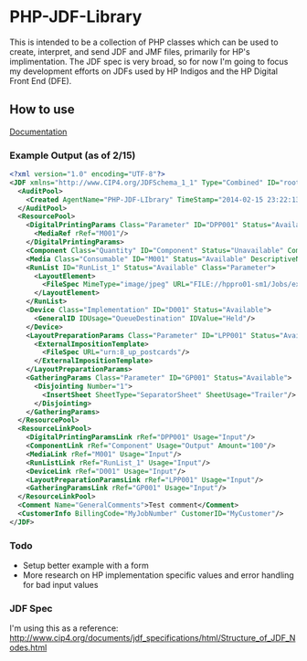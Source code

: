 # PHP-JDF-Library

This is intended to be a collection of PHP classes which can be used to create, interpret, and send JDF and JMF files, primarily for HP's implimentation. The JDF spec is very broad, so for now I'm going to focus my development efforts on JDFs used by HP Indigos and the HP Digital Front End (DFE).

## How to use
[Documentation](http://jdf.dominick.p.elu.so/)

### Example Output (as of 2/15)
```xml
<?xml version="1.0" encoding="UTF-8"?>
<JDF xmlns="http://www.CIP4.org/JDFSchema_1_1" Type="Combined" ID="rootNodeId" Status="Waiting" JobPartID="000.cdp.797" Version="1.3" Types="DigitalPrinting" DescriptiveName="MyTestJDF">
  <AuditPool>
    <Created AgentName="PHP-JDF-LIbrary" TimeStamp="2014-02-15 23:22:13"/>
  </AuditPool>
  <ResourcePool>
    <DigitalPrintingParams Class="Parameter" ID="DPP001" Status="Available">
      <MediaRef rRef="M001"/>
    </DigitalPrintingParams>
    <Component Class="Quantity" ID="Component" Status="Unavailable" ComponentType="FinalProduct"/>
    <Media Class="Consumable" ID="M001" Status="Available" DescriptiveName="Substrate Name 1"/>
    <RunList ID="RunList_1" Status="Available" Class="Parameter">
      <LayoutElement>
        <FileSpec MimeType="image/jpeg" URL="FILE://hppro01-sm1/Jobs/example_image.jpg"/>
      </LayoutElement>
    </RunList>
    <Device Class="Implementation" ID="D001" Status="Available">
      <GeneralID IDUsage="QueueDestination" IDValue="Held"/>
    </Device>
    <LayoutPreparationParams Class="Parameter" ID="LPP001" Status="Available" Sides="TwoSidedFlipY">
      <ExternalImpositionTemplate>
        <FileSpec URL="urn:8_up_postcards"/>
      </ExternalImpositionTemplate>
    </LayoutPreparationParams>
    <GatheringParams Class="Parameter" ID="GP001" Status="Available">
      <Disjointing Number="1">
        <InsertSheet SheetType="SeparatorSheet" SheetUsage="Trailer"/>
      </Disjointing>
    </GatheringParams>
  </ResourcePool>
  <ResourceLinkPool>
    <DigitalPrintingParamsLink rRef="DPP001" Usage="Input"/>
    <ComponentLink rRef="Component" Usage="Output" Amount="100"/>
    <MediaLink rRef="M001" Usage="Input"/>
    <RunListLink rRef="RunList_1" Usage="Input"/>
    <DeviceLink rRef="D001" Usage="Input"/>
    <LayoutPreparationParamsLink rRef="LPP001" Usage="Input"/>
    <GatheringParamsLink rRef="GP001" Usage="Input"/>
  </ResourceLinkPool>
  <Comment Name="GeneralComments">Test comment</Comment>
  <CustomerInfo BillingCode="MyJobNumber" CustomerID="MyCustomer"/>
</JDF>
```
### Todo
- Setup better example with a form
- More research on HP implementation specific values and error handling for bad input values

### JDF Spec
I'm using this as a reference: http://www.cip4.org/documents/jdf_specifications/html/Structure_of_JDF_Nodes.html
